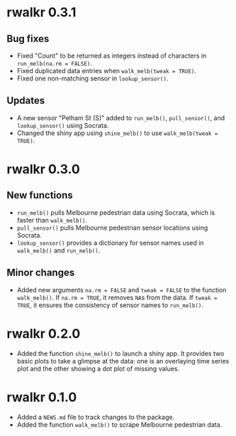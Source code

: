 # rwalkr 0.3.1

## Bug fixes

* Fixed "Count" to be returned as integers instead of characters in `run_melb(na.rm = FALSE)`.
* Fixed duplicated data entries when `walk_melb(tweak = TRUE)`.
* Fixed one non-matching sensor in `lookup_sensor()`.

## Updates

* A new sensor "Pelham St (S)" added to `run_melb()`, `pull_sensor()`, and `lookup_sensor()` using Socrata.
* Changed the shiny app using `shine_melb()` to use `walk_melb(tweak = TRUE)`.

# rwalkr 0.3.0

## New functions

* `run_melb()` pulls Melbourne pedestrian data using Socrata, which is faster than `walk_melb()`.
* `pull_sensor()` pulls Melbourne pedestrian sensor locations using Socrata.
* `lookup_sensor()` provides a dictionary for sensor names used in `walk_melb()` and `run_melb()`.

## Minor changes

* Added new arguments `na.rm = FALSE` and `tweak = FALSE` to the function `walk_melb()`. If `na.rm = TRUE`, it removes `NA`s from the data. If `tweak = TRUE`, it ensures the consistency of sensor names to `run_melb()`.

# rwalkr 0.2.0

* Added the function `shine_melb()` to launch a shiny app. It provides two basic plots to take a glimpse at the data: one is an overlaying time series plot and the other showing a dot plot of missing values.

# rwalkr 0.1.0

* Added a `NEWS.md` file to track changes to the package.
* Added the function `walk_melb()` to scrape Melbourne pedestrian data.


